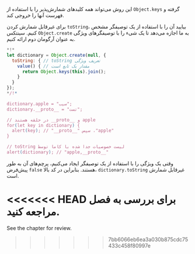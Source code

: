 
این روش می‌تواند همه کلیدهای شمارش‌پذیر را با استفاده از `Object.keys` گرفته و فهرست آنها را خروجی کند.

برای غیرقابل شمارش کردن `toString`، بیایید آن را با استفاده از یک توصیفگر مشخص کنیم. سینتکس `Object.create` به ما اجازه می‌دهد تا یک شیء را با توصیفگرهای ویژگی به عنوان آرگومان دوم ارائه کنیم.

```js run
*!*
let dictionary = Object.create(null, {
  toString: { // toString تعریف ویژگی
    value() { // مقدار یک تابع است
      return Object.keys(this).join();
    }
  }
});
*/!*

dictionary.apple = "سیب";
dictionary.__proto__ = "تست";

// در حلقه هستند __proto__ و apple
for(let key in dictionary) {
  alert(key); // "__proto__" سپس ،"apple"
}  

// toString لیست خصوصیات جدا شده با کاما توسط
alert(dictionary); // "apple,__proto__"
```

وقتی یک ویژگی را با استفاده از یک توصیفگر ایجاد می‌کنیم، پرچم‌های آن به طور پیش‌فرض `false` هستند. بنابراین در کد بالا، `dictionary.toString` غیرقابل شمارش است.

<<<<<<< HEAD
برای بررسی به فصل [](info:property-descriptors) مراجعه کنید.
=======
See the chapter [](info:property-descriptors) for review.
>>>>>>> 7bb6066eb6ea3a030b875cdc75433c458f80997e

